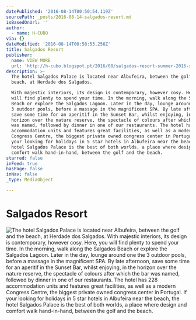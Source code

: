 ```yaml
---
datePublished: '2016-08-14T00:50:54.119Z'
sourcePath: _posts/2016-08-14-salgados-resort.md
isBasedOnUrl: ''
author:
  - name: H-CUBO
via: {}
dateModified: '2016-08-14T00:50:53.256Z'
title: Salgados Resort
publisher:
  name: VIEW MORE
  url: 'http://h-cubo.blogspot.pt/2016/08/salgados-resort-summer-2016-salgados.html'
description: >-
  The hotel Salgados Palace is located near Albufeira, between the golf and the
  beach, at Herdade dos Salgados.

  With majestic interiors, its design is contemporary, however cosy. Here, you
  will find plenty to spend your time. In the morning, walk along the Salgados
  Beach or explore the Salgados Lagoon. Later in the day, lounge around one the
  3 outdoor pools, before a massage in the magnificent SPA. By late afternoon,
  save some time for an aperitif in the Sunset Bar, whilst enjoying, in the
  horizon over the nature reserve, the spectacle of colours after which the bar
  was named, followed by dinner in one of our restaurants. The hotel has 228
  accommodation units and features great facilities, as well as a modern
  Congress Centre, the biggest private owned congress center in Portugal. If
  your looking for holidays in 5 star hotels in Albufeira near the beach, the
  hotel Salgados Palace is the best of both worlds, a place where design and
  comfort walk hand-in-hand, between the golf and the beach.
starred: false
inFeed: true
hasPage: false
inNav: false
_type: MediaObject

---
```

# Salgados Resort
![The hotel Salgados Palace is located near Albufeira, between the golf and the beach, at Herdade dos Salgados.
With majestic interiors, its design is contemporary, however cosy. Here, you will find plenty to spend your time. In the morning, walk along the Salgados Beach or explore the Salgados Lagoon. Later in the day, lounge around one the 3 outdoor pools, before a massage in the magnificent SPA. By late afternoon, save some time for an aperitif in the Sunset Bar, whilst enjoying, in the horizon over the nature reserve, the spectacle of colours after which the bar was named, followed by dinner in one of our restaurants. The hotel has 228 accommodation units and features great facilities, as well as a modern Congress Centre, the biggest private owned congress center in Portugal. If your looking for holidays in 5 star hotels in Albufeira near the beach, the hotel Salgados Palace is the best of both worlds, a place where design and comfort walk hand-in-hand, between the golf and the beach.](https://the-grid-user-content.s3-us-west-2.amazonaws.com/50cd8970-cc2e-40c7-bb94-7672c0937e4a.jpg)